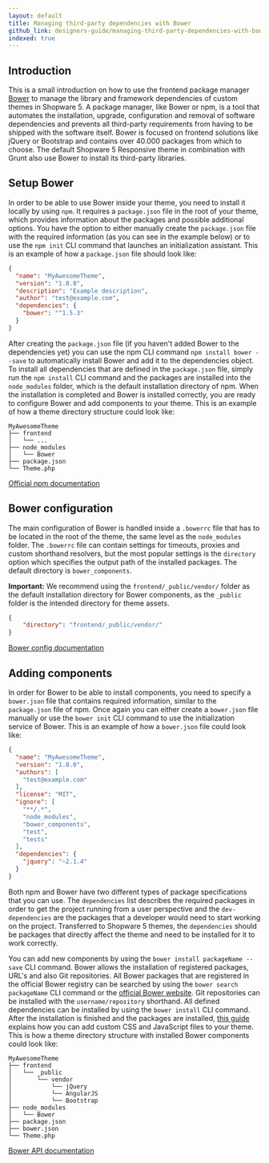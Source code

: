 ```yaml
---
layout: default
title: Managing third-party dependencies with Bower
github_link: designers-guide/managing-third-party-dependencies-with-bower/index.md
indexed: true
---
```


## Introduction

This is a small introduction on how to use the frontend package manager [Bower](https://www.bower.io) to manage the library and framework dependencies of custom themes in Shopware 5. A package manager, like Bower or npm, is a tool that automates the installation, upgrade, configuration and removal of software dependencies and prevents all third-party requirements from having to be shipped with the software itself. Bower is focused on frontend solutions like jQuery or Bootstrap and contains over 40.000 packages from which to choose. The default Shopware 5 Responsive theme in combination with Grunt also use Bower to install its third-party libraries.

<div class="toc-list"></div>

## Setup Bower

In order to be able to use Bower inside your theme, you need to install it locally by using `npm`. It requires a `package.json` file in the root of your theme, which provides information about the packages and possible additional options. You have the option to either manually create the `package.json` file with the required information (as you can see in the example below) or to use the `npm init` CLI command that launches an initialization assistant. This is an example of how a `package.json` file should look like:

```json
{
  "name": "MyAwesomeTheme",
  "version": "1.0.0",
  "description": "Example description",
  "author": "test@example.com",
  "dependencies": {
    "bower": "^1.5.3"
  }
}
```

After creating the `package.json` file (if you haven't added Bower to the dependencies yet) you can use the npm CLI command `npm install bower --save` to automatically install Bower and add it to the dependencies object. To install all dependencies that are defined in the `package.json` file, simply run the `npm install` CLI command and the packages are installed into the `node_modules` folder, which is the default installation directory of npm. When the installation is completed and Bower is installed correctly, you are ready to configure Bower and add components to your theme.
This is an example of how a theme directory structure could look like:

```
MyAwesomeTheme
├── frontend
│   └── ...
├── node_modules
│   └── Bower
├── package.json
└── Theme.php
```

[Official npm documentation](https://docs.npmjs.com/)

## Bower configuration

The main configuration of Bower is handled inside a `.bowerrc` file that has to be located in the root of the theme, the same level as the `node_modules` folder. The `.bowerrc` file can contain settings for timeouts, proxies and custom shorthand resolvers, but the most popular settings is the `directory` option which specifies the output path of the installed packages. The default directory is `bower_components`.

**Important:** We recommend using the `frontend/_public/vendor/` folder as the default installation directory for Bower components, as the `_public` folder is the intended directory for theme assets.

```json
{
    "directory": "frontend/_public/vendor/"
}
```

[Bower config documentation](http://bower.io/docs/config/)

## Adding components
In order for Bower to be able to install components, you need to specify a `bower.json` file that contains required information, similar to the `package.json` file of npm. Once again you can either create a `bower.json` file manually or use the `bower init` CLI command to use the initialization service of Bower. This is an example of how a `bower.json` file could look like:

```json
{
  "name": "MyAwesomeTheme",
  "version": "1.0.0",
  "authors": [
    "test@example.com"
  ],
  "license": "MIT",
  "ignore": [
    "**/.*",
    "node_modules",
    "bower_components",
    "test",
    "tests"
  ],
  "dependencies": {
    "jquery": "~2.1.4"
  }
}
```

Both npm and Bower have two different types of package specifications that you can use. The `dependencies` list describes the required packages in order to get the project running from a user perspective and the `dev-dependencies` are the packages that a developer would need to start working on the project. Transferred to Shopware 5 themes, the `dependencies` should be packages that directly affect the theme and need to be installed for it to work correctly.

You can add new components by using the `bower install packageName --save` CLI command. Bower allows the installation of registered packages, URL's and also Git repositories. All Bower packages that are registered in the official Bower registry can be searched by using the `bower search packageName` CLI command or the [official Bower website](http://bower.io/search/). Git repositories can be installed with the `username/repository` shorthand. All defined dependencies can be installed by using the `bower install` CLI command. After the installation is finished and the packages are installed, [this guide](/designers-guide/css-and-js-files-usage/) explains how you can add custom CSS and JavaScript files to your theme. This is how a theme directory structure with installed Bower components could look like:
```
MyAwesomeTheme
├── frontend
│   └── _public
│       └── vendor
│           └── jQuery
│           └── AngularJS
│           └── Bootstrap
├── node_modules
│   └── Bower
├── package.json
├── bower.json
└── Theme.php
```

[Bower API documentation](http://bower.io/docs/api/)